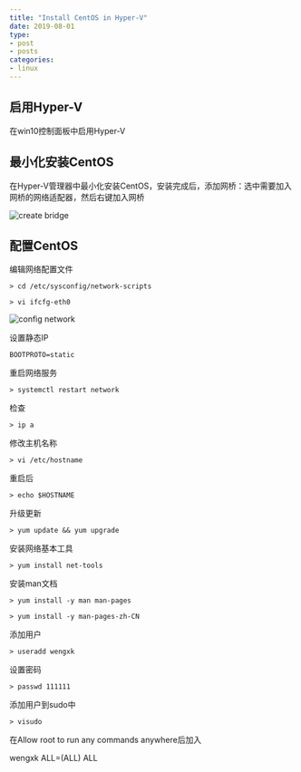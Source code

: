 ```yaml
---
title: "Install CentOS in Hyper-V"
date: 2019-08-01
type:
- post 
- posts
categories:
- linux
---
```


## 启用Hyper-V

在win10控制面板中启用Hyper-V

## 最小化安装CentOS

在Hyper-V管理器中最小化安装CentOS，安装完成后，添加网桥：选中需要加入网桥的网络适配器，然后右键加入网桥

![create bridge](/images/01_linux/01_create_bridge.png)

## 配置CentOS

编辑网络配置文件

`> cd /etc/sysconfig/network-scripts`

`> vi ifcfg-eth0`

![config network](/images/01_linux/02_config_network.png)

设置静态IP

`BOOTPROTO=static`

重启网络服务

`> systemctl restart network`

检查

`> ip a`

修改主机名称

`> vi /etc/hostname`

重启后

`> echo $HOSTNAME`

升级更新

`> yum update && yum upgrade`

安装网络基本工具

`> yum install net-tools`

安装man文档

`> yum install -y man man-pages`

`> yum install -y man-pages-zh-CN`

添加用户

`> useradd wengxk`

设置密码

`> passwd 111111`

添加用户到sudo中

`> visudo`

在Allow root to run any commands anywhere后加入

wengxk  ALL=(ALL)       ALL
